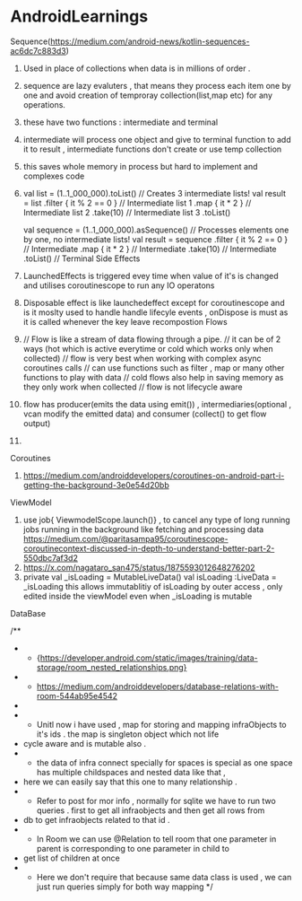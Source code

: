 # AndroidLearnings
Sequence(https://medium.com/android-news/kotlin-sequences-ac6dc7c883d3)
1. Used in place of collections when data is in millions of order .
2. sequence are lazy evaluters , that means they process each item one by one and avoid creation of temproray collection(list,map etc) for any operations.
3. these have two functions : intermediate and terminal
4. intermediate will process one object and give to terminal function to add it to result , intermediate functions don't create or use temp collection
5. this saves whole memory in process but hard to implement and complexes code
6. val list = (1..1_000_000).toList()
   // Creates 3 intermediate lists!
   val result = list
       .filter { it % 2 == 0 }   // Intermediate list 1
       .map { it * 2 }           // Intermediate list 2
       .take(10)                 // Intermediate list 3
       .toList()

   val sequence = (1..1_000_000).asSequence()
   // Processes elements one by one, no intermediate lists!
   val result = sequence
       .filter { it % 2 == 0 }  // Intermediate
       .map { it * 2 }          // Intermediate
       .take(10)                // Intermediate
       .toList()                // Terminal
Side Effects
1. LaunchedEffects is triggered evey time when value of it's is changed and utilises coroutinescope to run any IO operatons
2. Disposable effect is like launchedeffect except for coroutinescope and is it moslty used to handle handle lifecyle events , onDispose is must
   as it is called whenever the key leave recompostion 
Flows
1. // Flow is like a  stream of data flowing through a pipe.
   // it can be of 2 ways (hot which is active everytime or cold which works only when collected)
   // flow is very best when working with complex async coroutines calls
   // can use functions such as filter , map or many other functions to play with data
   // cold flows also help in saving memory as they only work when collected
   // flow is not lifecycle aware
2. flow has producer(emits the data using emit()) , intermediaries(optional , vcan modify the emitted data) and consumer (collect() to get flow output)
3. 

Coroutines
1. https://medium.com/androiddevelopers/coroutines-on-android-part-i-getting-the-background-3e0e54d20bb

ViewModel
1. use job{ ViewmodelScope.launch()} , to cancel any type of long running jobs running in the background like fetching and processing data
   https://medium.com/@paritasampa95/coroutinescope-coroutinecontext-discussed-in-depth-to-understand-better-part-2-550dbc7af3d2
2. https://x.com/nagataro_san475/status/1875593012648276202
3.  private val _isLoading  = MutableLiveData<Boolean>()
    val isLoading  :LiveData<Boolean> = _isLoading
   this allows immutablitiy of isLoading by outer access , only edited inside the viewModel even when _isLoading is mutable



DataBase 

/**
 * * {https://developer.android.com/static/images/training/data-storage/room_nested_relationships.png}
 * * https://medium.com/androiddevelopers/database-relations-with-room-544ab95e4542
 *
 * * Unitl now i have used , map for storing and mapping infraObjects to it's ids . the map is singleton object which not life
 *   cycle aware and is mutable also .
 * * the data of infra connect specially for spaces is special as one space has multiple childspaces and nested data like that ,
 *   here we can easily say that this one to many relationship .
 * * Refer to post for mor info , normally for sqlite we have to run two queries . first to get all infraobjects and then get all rows from
 *   db to get infraobjects related to that id .
 * * In Room we can use @Relation to tell room that one parameter in parent is corresponding to one parameter in child to
 *   get list of children at once
 * * Here we don't require that because same data class is used , we can just run queries simply for both way mapping
 */

